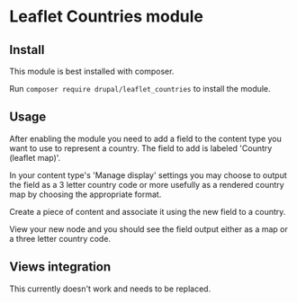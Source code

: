 # Leaflet Countries module

## Install

This module is best installed with composer.

Run `composer require drupal/leaflet_countries` to install the module.

## Usage

After enabling the module you need to add a field to the content type you want
to use to represent a country. The field to add is labeled 'Country (leaflet
map)'.

In your content type's 'Manage display' settings you may choose to output the
field as a 3 letter country code or more usefully as a rendered country map by
choosing the appropriate format.

Create a piece of content and associate it using the new field to a country.

View your new node and you should see the field output either as a map or a
three letter country code.

## Views integration

This currently doesn't work and needs to be replaced.
